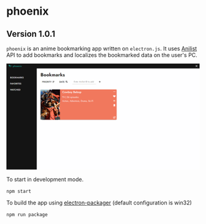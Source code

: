 # phoenix 
## Version 1.0.1

`phoenix` is an anime bookmarking app written on `electron.js`.
It uses [Anilist](https://anilist.co/search/anime) API to add bookmarks and localizes the bookmarked data on the user's PC.  

![](./screenshots/screen-main.png)

To start in development mode.
```
npm start
```
To build the app using [electron-packager](https://www.npmjs.com/package/electron-packager) (default configuration is win32)
```
npm run package
```

